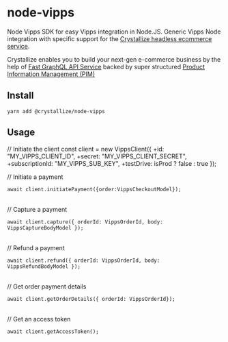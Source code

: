 # node-vipps

Node Vipps SDK for easy Vipps integration in Node.JS. Generic Vipps Node integration with specific support for the [Crystallize headless ecommerce service](https://crystallize.com/).

Crystallize enables you to build your next-gen e-commerce business by the help of [Fast GraphQL API Service](https://crystallize.com/product/graphql-commerce-api) backed by super structured [Product Information Management (PIM)](https://crystallize.com/product/product-information-management)

## Install

```
yarn add @crystallize/node-vipps
```

## Usage

// Initiate the client
const client = new VippsClient({
+id: "MY_VIPPS_CLIENT_ID",
+secret: "MY_VIPPS_CLIENT_SECRET",
+subscriptionId: "MY_VIPPS_SUB_KEY",
+testDrive: isProd ? false : true
});

// Initiate a payment<br/>

```
await client.initiatePayment({order:VippsCheckoutModel});
```

<br/>// Capture a payment<br/>

```
await client.capture({ orderId: VippsOrderId, body: VippsCaptureBodyModel });
```

<br/>// Refund a payment<br/>

```
await client.refund({ orderId: VippsOrderId, body: VippsRefundBodyModel });
```

<br/>// Get order payment details<br/>

```
await client.getOrderDetails({ orderId: VippsOrderId});
```

<br/>// Get an access token<br/>

```
await client.getAccessToken();
```
